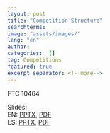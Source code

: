```yaml
---
layout: post
title: "Competition Structure"
searchterms:
image: "assets/images/"
lang: "en"
author:
categories:  []
tag: Competitions
featured: true
excerpt_separator: <!--more-->
---
```


FTC 10464<br>

Slides:<br>
 EN: <a href="/translations/en-us/Competitions/Competitions.pptx">PPTX</a>,
 <a href="/translations/en-us/Competitions/Competitions.pdf">PDF</a><br>
ES: <a href="/translations/es/Competitions/CompetitionsES.pptx">PPTX</a>,
<a href="/translations/es/Competitions/CompetitionsES.pdf">PDF</a>

